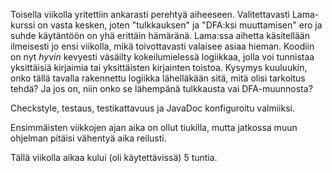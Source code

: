 Toisella viikolla yritettiin ankarasti perehtyä aiheeseen. Valitettavasti Lama-kurssi on vasta kesken, joten "tulkkauksen" ja "DFA:ksi muuttamisen" ero ja suhde käytäntöön on yhä erittäin hämäränä. Lama:ssa aihetta käsitellään ilmeisesti jo ensi viikolla, mikä toivottavasti valaisee asiaa hieman. Koodiin on nyt _hyvin_ kevyesti väsäilty kokeilumielessä logiikkaa, jolla voi tunnistaa yksittäisiä kirjaimia tai yksittäisten kirjainten toistoa. Kysymys kuuluukin, onko tällä tavalla rakennettu logiikka lähelläkään sitä, mitä olisi tarkoitus tehdä? Ja jos on, niin onko se lähempänä tulkkausta vai DFA-muunnosta?

Checkstyle, testaus, testikattavuus ja JavaDoc konfiguroitu valmiiksi.

Ensimmäisten viikkojen ajan aika on ollut tiukilla, mutta jatkossa muun ohjelman pitäisi vähentyä aika reilusti.

Tällä viikolla aikaa kului (oli käytettävissä) 5 tuntia.
